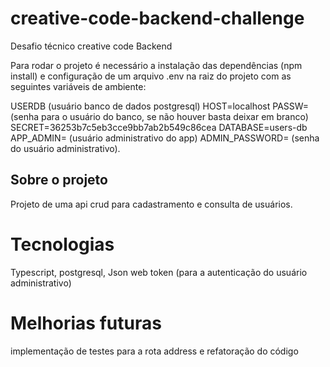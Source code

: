 # creative-code-backend-challenge
Desafio técnico creative code Backend

Para rodar o projeto é necessário a instalação das dependências (npm install) e configuração de um arquivo .env na raiz do projeto com as
seguintes variáveis de ambiente:

USERDB (usuário banco de dados postgresql)
HOST=localhost
PASSW= (senha para o usuário do banco, se não houver basta deixar em branco)
SECRET=36253b7c5eb3cce9bb7ab2b549c86cea
DATABASE=users-db
APP_ADMIN= (usuário administrativo do app)
ADMIN_PASSWORD= (senha do usuário administrativo).

## Sobre o projeto
Projeto de uma api crud para cadastramento e consulta de usuários.

# Tecnologias

Typescript, postgresql, Json web token (para a autenticação do usuário administrativo)

# Melhorias futuras
implementação de testes para a rota address e refatoração do código
